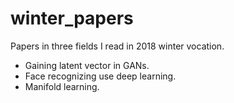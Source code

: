 # winter_papers

Papers in three fields I read in 2018 winter vocation.

- Gaining latent vector in GANs.
- Face recognizing use deep learning.
- Manifold learning.
